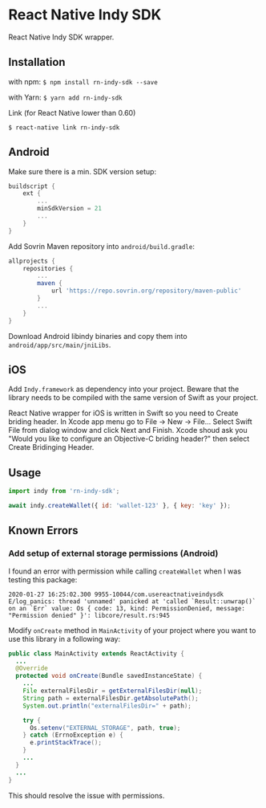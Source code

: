 # React Native Indy SDK

React Native Indy SDK wrapper.

## Installation

with npm:
`$ npm install rn-indy-sdk --save`

with Yarn:
`$ yarn add rn-indy-sdk` 

Link (for React Native lower than 0.60)

`$ react-native link rn-indy-sdk`

## Android

Make sure there is a min. SDK version setup:

```groovy
buildscript {
    ext {
        ...
        minSdkVersion = 21
        ...
    }
}
```

Add Sovrin Maven repository into `android/build.gradle`:

```groovy
allprojects {
    repositories {
        ...
        maven {
            url 'https://repo.sovrin.org/repository/maven-public'
        }
        ...
    }
}
```

Download Android libindy binaries and copy them into `android/app/src/main/jniLibs`.

## iOS

Add `Indy.framework` as dependency into your project. Beware that the library needs to be compiled with the same version of Swift as your project.

React Native wrapper for iOS is written in Swift so you need to Create briding header. In Xcode app menu go to File -> New -> File... Select Swift File from dialog window and click Next and Finish. Xcode shoud ask you "Would you like to configure an Objective-C briding header?" then select Create Bridinging Header.


## Usage
```javascript
import indy from 'rn-indy-sdk';

await indy.createWallet({ id: 'wallet-123' }, { key: 'key' });

```

## Known Errors

### Add setup of external storage permissions (Android)

I found an error with permission while calling `createWallet` when I was testing this package:
```
2020-01-27 16:25:02.300 9955-10044/com.usereactnativeindysdk E/log_panics: thread 'unnamed' panicked at 'called `Result::unwrap()` on an `Err` value: Os { code: 13, kind: PermissionDenied, message: "Permission denied" }': libcore/result.rs:945
```

Modify `onCreate` method in `MainActivity` of your project where you want to use this library in a following way:

```java
public class MainActivity extends ReactActivity {
  ...
  @Override
  protected void onCreate(Bundle savedInstanceState) {
    ...
    File externalFilesDir = getExternalFilesDir(null);
    String path = externalFilesDir.getAbsolutePath();
    System.out.println("externalFilesDir=" + path);

    try {
      Os.setenv("EXTERNAL_STORAGE", path, true);
    } catch (ErrnoException e) {
      e.printStackTrace();
    }
    ...
  }
  ...
}
```

This should resolve the issue with permissions.
